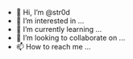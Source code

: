 - 👋 Hi, I’m @str0d
- 👀 I’m interested in ...
- 🌱 I’m currently learning ...
- 💞️ I’m looking to collaborate on ...
- 📫 How to reach me ...

<!---
str0d/str0d ✨
--->
